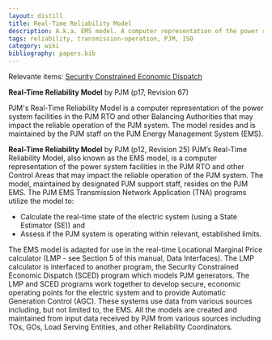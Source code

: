 ```yaml
---
layout: distill
title: Real-Time Reliability Model
description: A.k.a. EMS model. A computer representation of the power system facilities.
tags: reliability, transmission-operation, PJM, ISO
category: wiki
bibliography: papers.bib
---
```


Relevante items: [Security Constrained Economic Dispatch](/wiki/security-constrained-economic-dispatch)

**Real-Time Reliability Model** by PJM <d-cite key="pjm2024m3"></d-cite> (p17, Revision 67)

PJM's Real-Time Reliability Model is a computer representation of the power system facilities in the PJM RTO and other Balancing Authorities that may impact the reliable operation of the PJM system.
The model resides and is maintained by the PJM staff on the PJM Energy Management System (EMS).

**Real-Time Reliability Model** by PJM <d-cite key="pjm2024m3a"></d-cite> (p12, Revision 25)
PJM’s Real-Time Reliability Model, also known as the EMS model, is a computer representation of the power system facilities in the PJM RTO and other Control Areas that may impact the reliable operation of the PJM system.
The model, maintained by designated PJM support staff, resides on the PJM EMS.
The PJM EMS Transmission Network Application (TNA) programs utilize the model to:

- Calculate the real-time state of the electric system (using a State Estimator (SE)) and
- Assess if the PJM system is operating within relevant, established limits.

The EMS model is adapted for use in the real-time Locational Marginal Price calculator (LMP - see Section 5 of this manual, Data Interfaces). The LMP calculator is interfaced to another program, the Security Constrained Economic Dispatch (SCED) program which models PJM generators. The LMP and SCED programs work together to develop secure, economic operating points for the electric system and to provide Automatic Generation Control (AGC).
These systems use data from various sources including, but not limited to, the EMS.
All the models are created and maintained from input data received by PJM from various sources including TOs, GOs, Load Serving Entities, and other Reliability Coordinators.
